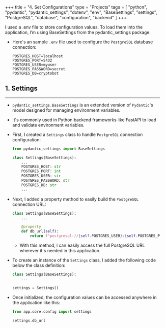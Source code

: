 +++
title = "4. Set Configurations"
type = "Projects"
tags = [
  "python", "pydantic", "pydantic_settings",
  "dotenv", "env", "BaseSettings", "settings",
  "PostgreSQL", "database", "configuration", "backend"
]
+++

I used a .env file to store configuration values. To load them into the application, I’m using BaseSettings from the pydantic_settings package.

- Here's an sample `.env` file used to configure the `PostgreSQL` database connection:

    ```env
    POSTGRES_HOST=localhost
    POSTGRES_PORT=5432
    POSTGRES_USER=myuser
    POSTGRES_PASSWORD=secret
    POSTGRES_DB=cryptobot
    ```

## 1. Settings

---

- `pydantic_settings.BaseSettings` is an extended version of `Pydantic`'s model designed for managing environment variables.
- It's commonly used in Python backend frameworks like FastAPI to load and validate environment variables.
- First, I created a `Settings` class to handle `PostgreSQL` connection configuration:

    ```python
    from pydantic_settings import BaseSettings

    class Settings(BaseSettings):
        ...
        POSTGRES_HOST: str
        POSTGRES_PORT: int
        POSTGRES_USER: str
        POSTGRES_PASSWORD: str
        POSTGRES_DB: str
        ...
    ```

- Next, I added a property method to easily build the `PostgreSQL` connection URL:

    ```python
    class Settings(BaseSettings):
        ...

        @property
        def db_url(self):
            return f"postgresql://{self.POSTGRES_USER}:{self.POSTGRES_PASSWORD}@{self.POSTGRES_HOST}:{self.POSTGRES_PORT}/{self.POSTGRES_DB}"

    ```

  - With this method, I can easily access the full PostgreSQL URL wherever it's needed in this application.

- To create an instance of the `Settings` class, I added the following code below the class definition:

    ```python
    class Settings(BaseSettings):
        ...

    settings = Settings()
    ```

- Once initialized, the configuration values can be accessed anywhere in the application like this:

    ```python
    from app.core.config import settings

    settings.db_url
    ```
